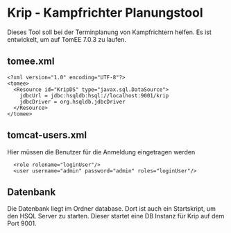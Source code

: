 # Krip - Kampfrichter Planungstool
Dieses Tool soll bei der Terminplanung von Kampfrichtern helfen. Es ist entwickelt, um auf TomEE 7.0.3 zu laufen.

## tomee.xml
```
<?xml version="1.0" encoding="UTF-8"?>
<tomee>
  <Resource id="KripDS" type="javax.sql.DataSource">
    jdbcUrl = jdbc:hsqldb:hsql://localhost:9001/krip
    jdbcDriver = org.hsqldb.jdbcDriver
  </Resource>
</tomee>
```

## tomcat-users.xml
Hier müssen die Benutzer für die Anmeldung eingetragen werden
```
  <role rolename="loginUser"/>
  <user username="admin" password="admin" roles="loginUser"/>
```

## Datenbank
Die Datenbank liegt im Ordner database. Dort ist auch ein Startskript, um den HSQL Server zu starten. Dieser startet eine DB Instanz für Krip auf dem Port 9001.